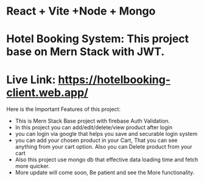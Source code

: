 # React + Vite +Node + Mongo

# Hotel Booking System: This project base on Mern Stack with JWT.

# Live Link: https://hotelbooking-client.web.app/

Here is the Important Features of this project:

- This is Mern Stack Base project with firebase Auth Validation.
- In this project you can add/edit/delete/view product after login
- you can login via google that helps you save and securable login system
- you can add your chosen product in your Cart, That you can see anything from your cart option. Also you can Delete product from your cart
- Also this project use mongo db that effective data loading time and fetch more quicker.
- More update will come soon, Be patient and see the More functionality.
